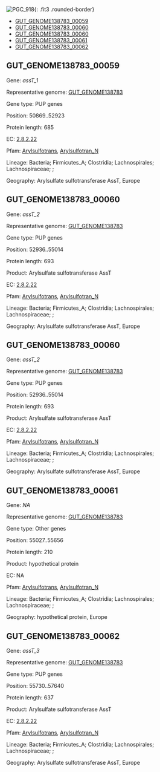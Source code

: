 ![PGC_918](../static/images/Clusters_figure/PGC_918.jpg){: .fit3 .rounded-border}

<ul id="myTab" class="nav nav-tabs">
  <li class="active">
        <a href="#tab1" data-toggle="tab">GUT_GENOME138783_00059</a>
  </li>
<li><a href="#tab2" data-toggle="tab">GUT_GENOME138783_00060</a></li>
<li><a href="#tab3" data-toggle="tab">GUT_GENOME138783_00060</a></li>
<li><a href="#tab4" data-toggle="tab">GUT_GENOME138783_00061</a></li>
<li><a href="#tab5" data-toggle="tab">GUT_GENOME138783_00062</a></li>
</ul>

<div id="myTabContent" class="tab-content">
  <div class="tab-pane fade in active" id="tab1">

<h2 id="GUT_GENOME138783_00059">GUT_GENOME138783_00059</h2>
<p>Gene: <em>assT_1</em>
<p>Representative genome: <a href="https://www.ebi.ac.uk/metagenomics/genomes/MGYG-HGUT-02216">GUT_GENOME138783</a></p>
<p>Gene type: PUP genes</p>
<p>Position: 50869..52923</p>
<p>Protein length: 685</p>
<p>EC: <a href="https://www.brenda-enzymes.org/enzyme.php?ecno=2.8.2.22">2.8.2.22</a></p>
<p>Pfam: <a href="http://pfam.xfam.org/family/Arylsulfotrans">Arylsulfotrans</a>, <a href="http://pfam.xfam.org/family/Arylsulfotran_N">Arylsulfotran_N</a></p>
<p>Lineage: Bacteria; Firmicutes_A; Clostridia; Lachnospirales; Lachnospiraceae; ; </p>
<p>Geography: Arylsulfate sulfotransferase AssT, Europe</p>
  </div>

  <div class="tab-pane fade" id="tab2">

<h2 id="GUT_GENOME138783_00060">GUT_GENOME138783_00060</h2>
<p>Gene: <em>assT_2</em></p>
<p>Representative genome: <a href="https://www.ebi.ac.uk/metagenomics/genomes/MGYG-HGUT-02216">GUT_GENOME138783</a></p>
<p>Gene type: PUP genes</p>
<p>Position: 52936..55014</p>
<p>Protein length: 693</p>
<p>Product: Arylsulfate sulfotransferase AssT</p>
<p>EC: <a href="https://www.brenda-enzymes.org/enzyme.php?ecno=2.8.2.22">2.8.2.22</a></p>
<p>Pfam: <a href="http://pfam.xfam.org/family/Arylsulfotrans">Arylsulfotrans</a>, <a href="http://pfam.xfam.org/family/Arylsulfotran_N">Arylsulfotran_N</a></p>
<p>Lineage: Bacteria; Firmicutes_A; Clostridia; Lachnospirales; Lachnospiraceae; ; </p>
<p>Geography: Arylsulfate sulfotransferase AssT, Europe</p>

  </div>
  <div class="tab-pane fade" id="tab2">

<h2 id="GUT_GENOME138783_00060">GUT_GENOME138783_00060</h2>
<p>Gene: <em>assT_2</em></p>
<p>Representative genome: <a href="https://www.ebi.ac.uk/metagenomics/genomes/MGYG-HGUT-02216">GUT_GENOME138783</a></p>
<p>Gene type: PUP genes</p>
<p>Position: 52936..55014</p>
<p>Protein length: 693</p>
<p>Product: Arylsulfate sulfotransferase AssT</p>
<p>EC: <a href="https://www.brenda-enzymes.org/enzyme.php?ecno=2.8.2.22">2.8.2.22</a></p>
<p>Pfam: <a href="http://pfam.xfam.org/family/Arylsulfotrans">Arylsulfotrans</a>, <a href="http://pfam.xfam.org/family/Arylsulfotran_N">Arylsulfotran_N</a></p>
<p>Lineage: Bacteria; Firmicutes_A; Clostridia; Lachnospirales; Lachnospiraceae; ; </p>
<p>Geography: Arylsulfate sulfotransferase AssT, Europe</p>

  </div>
  <div class="tab-pane fade" id="tab4">

<h2 id="GUT_GENOME138783_00061">GUT_GENOME138783_00061</h2>
<p>Gene: <em>NA</em></p>
<p>Representative genome: <a href="https://www.ebi.ac.uk/metagenomics/genomes/MGYG-HGUT-02216">GUT_GENOME138783</a></p>
<p>Gene type: Other genes</p>
<p>Position: 55027..55656</p>
<p>Protein length: 210</p>
<p>Product: hypothetical protein</p>
<p>EC: NA</p>
<p>Pfam: <a href="http://pfam.xfam.org/family/Arylsulfotrans">Arylsulfotrans</a>, <a href="http://pfam.xfam.org/family/Arylsulfotran_N">Arylsulfotran_N</a></p>
<p>Lineage: Bacteria; Firmicutes_A; Clostridia; Lachnospirales; Lachnospiraceae; ; </p>
<p>Geography: hypothetical protein, Europe</p>

  </div>
  <div class="tab-pane fade" id="tab5">

<h2 id="GUT_GENOME138783_00062">GUT_GENOME138783_00062</h2>
<p>Gene: <em>assT_3</em></p>
<p>Representative genome: <a href="https://www.ebi.ac.uk/metagenomics/genomes/MGYG-HGUT-02216">GUT_GENOME138783</a></p>
<p>Gene type: PUP genes</p>
<p>Position: 55730..57640</p>
<p>Protein length: 637</p>
<p>Product: Arylsulfate sulfotransferase AssT</p>
<p>EC: <a href="https://www.brenda-enzymes.org/enzyme.php?ecno=2.8.2.22">2.8.2.22</a></p>
<p>Pfam: <a href="http://pfam.xfam.org/family/Arylsulfotrans">Arylsulfotrans</a>, <a href="http://pfam.xfam.org/family/Arylsulfotran_N">Arylsulfotran_N</a></p>
<p>Lineage: Bacteria; Firmicutes_A; Clostridia; Lachnospirales; Lachnospiraceae; ; </p>
<p>Geography: Arylsulfate sulfotransferase AssT, Europe</p>

  </div>
</div>
